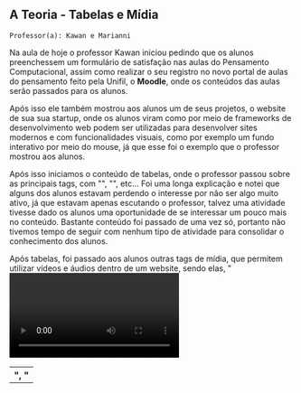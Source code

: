 ## A Teoria - Tabelas e Mídia

`Professor(a): Kawan e Marianni`

Na aula de hoje o professor Kawan iniciou pedindo que os alunos preenchessem um formulário de satisfação nas aulas do Pensamento Computacional, assim como realizar o seu registro no novo portal de aulas do pensamento feito pela Unifil, o **Moodle**, onde os conteúdos das aulas serão passados para os alunos.

Após isso ele também mostrou aos alunos um de seus projetos, o website de sua sua startup, onde os alunos viram como por meio de frameworks de desenvolvimento web podem ser utilizadas para desenvolver sites modernos e com funcionalidades visuais, como por exemplo um fundo interativo por meio do mouse, já que esse foi o exemplo que o professor mostrou aos alunos.

Após isso iniciamos o conteúdo de tabelas, onde o professor passou sobre as principais tags, com "<table>", "<th>", "<tr>", etc...
Foi uma longa explicação e notei que alguns dos alunos estavam perdendo o interesse por não ser algo muito ativo, já que estavam apenas escutando o professor, talvez uma atividade tivesse dado os alunos uma oportunidade de se interessar um pouco mais no conteúdo. Bastante conteúdo foi passado de uma vez só, portanto não tivemos tempo de seguir com nenhum tipo de atividade para consolidar o conhecimento dos alunos.

Após tabelas, foi passado aos alunos outras tags de mídia, que permitem utilizar vídeos e áudios dentro de um website, sendo elas, "<video>", " <iframe>" e "<audio>".
O professor também exemplificou aos alunos como eles podem estar utilizando vídeos do youtube em seus websites.
